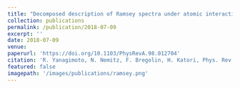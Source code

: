 ```yaml
---
title: "Decomposed description of Ramsey spectra under atomic interactions"
collection: publications
permalink: /publication/2018-07-09
excerpt: ''
date: 2018-07-09
venue: 
paperurl: 'https://doi.org/10.1103/PhysRevA.98.012704'
citation: 'R. Yanagimoto, N. Nemitz, F. Bregolin, H. Katori, Phys. Rev. A <b>98</b>, 012704 (2018).'
featured: false
imagepath: '/images/publications/ramsey.png'
---
```


